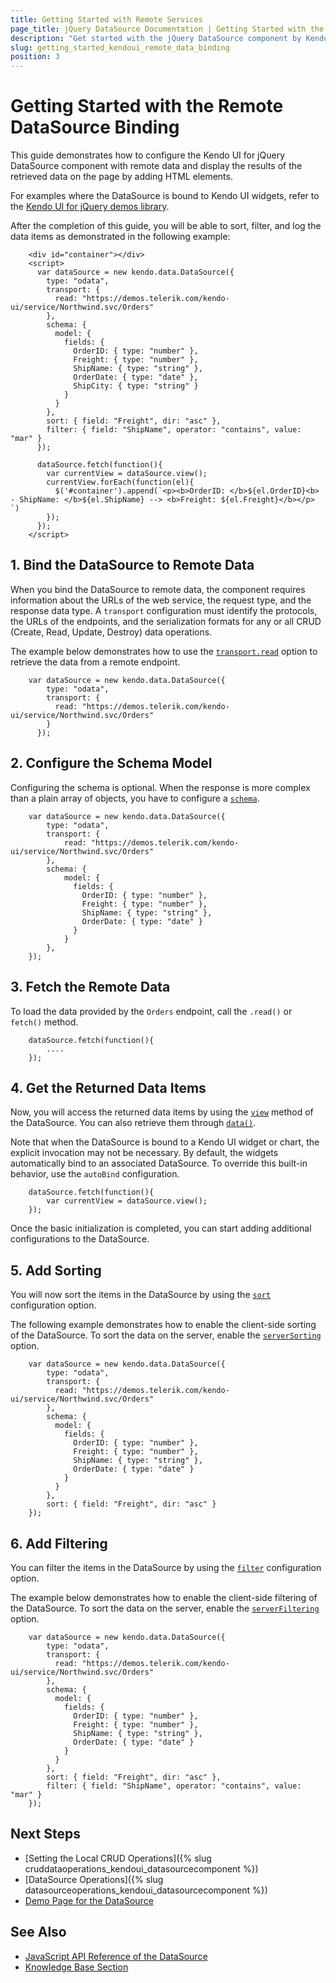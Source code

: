 ```yaml
---
title: Getting Started with Remote Services
page_title: jQuery DataSource Documentation | Getting Started with the Remote Data Binding
description: "Get started with the jQuery DataSource component by Kendo UI and learn how to bind and configure remote data in your JavaScript widgets."
slug: getting_started_kendoui_remote_data_binding
position: 3
---
```


# Getting Started with the Remote DataSource Binding

This guide demonstrates how to configure the Kendo UI for jQuery DataSource component with remote data and display the results of the retrieved data on the page by adding HTML elements.

For examples where the DataSource is bound to Kendo UI widgets, refer to the [Kendo UI for jQuery demos library](https://demos.telerik.com/kendo-ui/).

After the completion of this guide, you will be able to sort, filter, and log the data items as demonstrated in the following example:

```dojo
	<div id="container"></div>
    <script>
      var dataSource = new kendo.data.DataSource({
        type: "odata",
        transport: {
          read: "https://demos.telerik.com/kendo-ui/service/Northwind.svc/Orders"
        },
        schema: {
          model: {
            fields: {
              OrderID: { type: "number" },
              Freight: { type: "number" },
              ShipName: { type: "string" },
              OrderDate: { type: "date" },
              ShipCity: { type: "string" }
            }
          }
        },
        sort: { field: "Freight", dir: "asc" },
        filter: { field: "ShipName", operator: "contains", value: "mar" }
      });

      dataSource.fetch(function(){
        var currentView = dataSource.view();  
        currentView.forEach(function(el){
          $('#container').append(`<p><b>OrderID: </b>${el.OrderID}<b> - ShipName: </b>${el.ShipName} --> <b>Freight: ${el.Freight}</b></p> `)
        });
      });
    </script>
```

## 1. Bind the DataSource to Remote Data

When you bind the DataSource to remote data, the component requires information about the URLs of the web service, the request type, and the response data type. A `transport` configuration must identify the protocols, the URLs of the endpoints, and the serialization formats for any or all CRUD (Create, Read, Update, Destroy) data operations.

The example below demonstrates how to use the [`transport.read`](/api/javascript/data/datasource/configuration/transport.read) option to retrieve the data from a remote endpoint.


```
    var dataSource = new kendo.data.DataSource({
        type: "odata",
        transport: {
          read: "https://demos.telerik.com/kendo-ui/service/Northwind.svc/Orders"
        }
      });
```

## 2. Configure the Schema Model

Configuring the schema is optional. When the response is more complex than a plain array of objects, you have to configure a [`schema`](/api/javascript/data/datasource/configuration/schema).

```
    var dataSource = new kendo.data.DataSource({
        type: "odata",
        transport: {
            read: "https://demos.telerik.com/kendo-ui/service/Northwind.svc/Orders"
        },
        schema: {
            model: {
              fields: {
                OrderID: { type: "number" },
                Freight: { type: "number" },
                ShipName: { type: "string" },
                OrderDate: { type: "date" }
              }
            }
        },
    });
```

## 3. Fetch the Remote Data

To load the data provided by the `Orders` endpoint, call the `.read()` or `fetch()` method.

```
	dataSource.fetch(function(){
        ....
    });
```

## 4. Get the Returned Data Items

Now, you will access the returned data items by using the [`view`](/api/javascript/data/datasource/methods/view) method of the DataSource. You can also retrieve them through [`data()`](/api/javascript/data/datasource/methods/data).

Note that when the DataSource is bound to a Kendo UI widget or chart, the explicit invocation may not be necessary. By default, the widgets automatically bind to an associated DataSource. To override this built-in behavior, use the `autoBind` configuration.

```
	dataSource.fetch(function(){
        var currentView = dataSource.view();
    });
```

Once the basic initialization is completed, you can start adding additional configurations to the DataSource.

## 5. Add Sorting 

You will now sort the items in the DataSource by using the [`sort`](/api/javascript/data/datasource/configuration/sort) configuration option.

The following example demonstrates how to enable the client-side sorting of the DataSource. To sort the data on the server, enable the [`serverSorting`](/api/javascript/data/datasource/configuration/serversorting) option.

```
	var dataSource = new kendo.data.DataSource({
        type: "odata",
        transport: {
          read: "https://demos.telerik.com/kendo-ui/service/Northwind.svc/Orders"
        },
        schema: {
          model: {
            fields: {
              OrderID: { type: "number" },
              Freight: { type: "number" },
              ShipName: { type: "string" },
              OrderDate: { type: "date" }
            }
          }
        },
        sort: { field: "Freight", dir: "asc" }
    });
```

## 6. Add Filtering 

You can filter the items in the DataSource by using the [`filter`](/api/javascript/data/datasource/configuration/filter) configuration option. 

The example below demonstrates how to enable the client-side filtering of the DataSource. To sort the data on the server, enable the [`serverFiltering`](/api/javascript/data/datasource/configuration/serverfiltering) option.

```
	var dataSource = new kendo.data.DataSource({
        type: "odata",
        transport: {
          read: "https://demos.telerik.com/kendo-ui/service/Northwind.svc/Orders"
        },
        schema: {
          model: {
            fields: {
              OrderID: { type: "number" },
              Freight: { type: "number" },
              ShipName: { type: "string" },
              OrderDate: { type: "date" }
            }
          }
        },
        sort: { field: "Freight", dir: "asc" },
        filter: { field: "ShipName", operator: "contains", value: "mar" }
    });
```


## Next Steps 

* [Setting the Local CRUD Operations]({% slug cruddataoperations_kendoui_datasourcecomponent %})
* [DataSource Operations]({% slug datasourceoperations_kendoui_datasourcecomponent %}) 
* [Demo Page for the DataSource](https://demos.telerik.com/kendo-ui/datasource/index)

## See Also 

* [JavaScript API Reference of the DataSource](/api/javascript/data/datasource)
* [Knowledge Base Section](/knowledge-base)

<script>
  window.onload = function() {
    document.getElementsByClassName("btn-run")[0].click();
  }
</script>